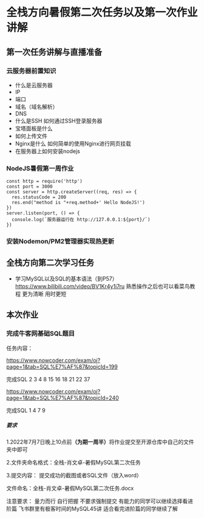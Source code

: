 <!-- wp:heading -->
<h1>全栈方向暑假第二次任务以及第一次作业讲解</h1>
<!-- /wp:heading -->
<!-- wp:heading -->
<h2>第一次任务讲解与直播准备</h2>
<!-- /wp:heading -->

<!-- wp:heading {"level":3} -->
<h3>云服务器前置知识</h3>
<!-- /wp:heading -->

<!-- wp:list -->
<ul><li>什么是云服务器</li><li>IP</li><li>端口</li><li>域名（域名解析）</li><li>DNS</li><li>什么是SSH 如何通过SSH登录服务器</li><li>宝塔面板是什么</li><li>如何上传文件</li><li>Nginx是什么 如何简单的使用Nginx进行网页挂载</li><li>在服务器上如何安装nodejs</li></ul>
<!-- /wp:list -->

<!-- wp:heading {"level":3} -->
<h3>NodeJS暑假第一周作业 </h3>
<!-- /wp:heading -->

<!-- wp:code -->
<pre class="wp-block-code"><code>const http = require('http')
const port = 3000
const server = http.createServer((req, res) =&gt; {
  res.statusCode = 200
  res.end("method is "+req.method+' Hello NodeJS!')
})
server.listen(port, () =&gt; {
  console.log(`服务器运行在 http://127.0.0.1:${port}/`)
})
</code></pre>
<!-- /wp:code -->

<!-- wp:heading {"level":3} -->
<h3>安装Nodemon/PM2管理器实现热更新</h3>
<!-- /wp:heading -->

<!-- wp:heading -->
<h2>全栈方向第二次学习任务</h2>
<!-- /wp:heading -->

<!-- wp:list -->
<ul><li>学习MySQL以及SQL的基本语法（到P57）<br><a href="https://www.bilibili.com/video/BV1Kr4y1i7ru">https://www.bilibili.com/video/BV1Kr4y1i7ru</a> 熟悉操作之后也可以看菜鸟教程 更为清晰 用时更短</li></ul>
<!-- /wp:list -->

<!-- wp:heading -->
<h2><strong>本次作业</strong></h2>
<!-- /wp:heading -->

<!-- wp:heading {"level":3} -->
<h3>完成牛客网基础SQL题目</h3>
<!-- /wp:heading -->

<!-- wp:paragraph -->
<p>任务内容：</p>
<!-- /wp:paragraph -->

<!-- wp:paragraph -->
<p><a href="https://www.nowcoder.com/exam/oj?page=1&amp;tab=SQL%E7%AF%87&amp;topicId=199">https://www.nowcoder.com/exam/oj?page=1&amp;tab=SQL%E7%AF%87&amp;topicId=199</a></p>
<!-- /wp:paragraph -->

<!-- wp:paragraph -->
<p>完成SQL 2 3 4 8 15 16 18 21 22  37 </p>
<!-- /wp:paragraph -->

<!-- wp:paragraph -->
<p><a href="https://www.nowcoder.com/exam/oj?page=1&amp;tab=SQL%E7%AF%87&amp;topicId=240">https://www.nowcoder.com/exam/oj?page=1&amp;tab=SQL%E7%AF%87&amp;topicId=240</a></p>
<!-- /wp:paragraph -->

<!-- wp:paragraph -->
<p>完成SQL 1 4 7 9 </p>
<!-- /wp:paragraph -->

<!-- wp:heading {"level":5} -->
<h5><strong>要求</strong></h5>
<!-- /wp:heading -->

<!-- wp:paragraph -->
<p>1.2022年7月7日晚上10点前<strong>（为期一周半）</strong>将作业提交至开源仓库中自己的文件夹中即可</p>
<!-- /wp:paragraph -->

<!-- wp:paragraph -->
<p>2.文件夹命名格式：全栈-肖文卓-暑假MySQL第二次任务</p>
<!-- /wp:paragraph -->

<!-- wp:paragraph -->
<p>3.提交内容： 提交成功的截图或者SQL文件（放入word） </p>
<!-- /wp:paragraph -->

<!-- wp:paragraph -->
<p>文件命名：全栈-肖文卓-暑假MySQL第二次任务.docx</p>
<!-- /wp:paragraph -->

<!-- wp:paragraph {"textColor":"vivid-red"} -->
<p class="has-vivid-red-color has-text-color">注意要求： 量力而行 自行把握 不要求强制提交 有能力的同学可以继续选择看进阶篇 飞书群里有极客时间的MySQL45讲 适合看完进阶篇的同学继续了解</p>
<!-- /wp:paragraph -->